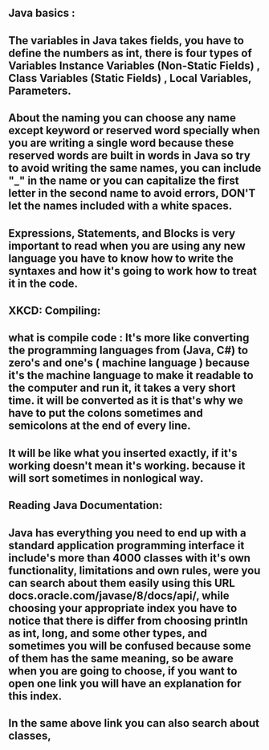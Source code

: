 ## Java basics : 

## The variables in Java takes fields, you have to define the numbers as int, there is four types of Variables **Instance Variables (Non-Static Fields)** , **Class Variables (Static Fields)** , **Local Variables**, **Parameters**.

## About the naming you can choose any name except keyword or reserved word specially when you are writing a single word because these reserved words are built in words in Java so try to avoid writing the same names, you can include "_" in the name or you can capitalize the first letter in the second name to avoid errors, DON'T let the names included with a white spaces.

## Expressions, Statements, and Blocks is very important to read when you are using any new language you have to know how to write the syntaxes and how it's going to work how to treat it in the code. 


## XKCD: Compiling:

## what is compile code : It's more like converting the programming languages from (Java, C#) to zero's and one's ( machine language ) because it's the machine language to make it readable to the computer and run it, it takes a very short time. it will be converted as it is that's why we have to put the colons sometimes and semicolons at the end of every line.

## It will be like what you inserted exactly, if it's working doesn't mean it's working. because it will sort sometimes in nonlogical way.

## Reading Java Documentation:

## Java has everything you need to end up with a standard application programming interface it include's more than 4000 classes with it's own functionality, limitations and own rules, were you can search about them easily using this URL **docs.oracle.com/javase/8/docs/api/**, while choosing your appropriate index you have to notice that there is differ from choosing println as int, long, and some other types, and sometimes you will be confused because some of them has the same meaning, so be aware when you are going to choose, if you want to open one link you will have an explanation for this index.

## In the same above link you can also search about classes, 
